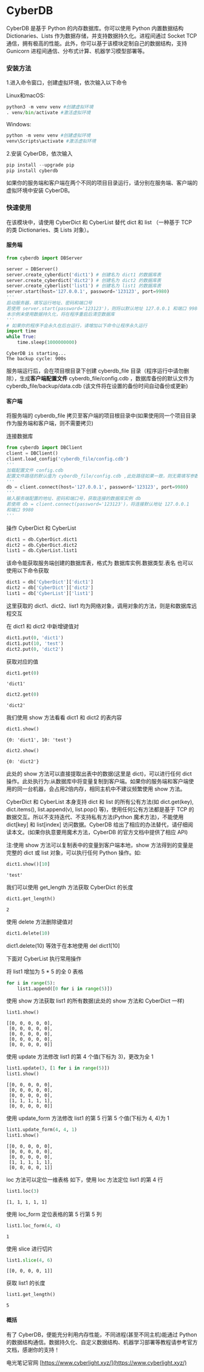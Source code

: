 # CyberDB

CyberDB 是基于 Python 的内存数据库。你可以使用 Python 内置数据结构 Dictionaries、Lists 作为数据存储，并支持数据持久化。进程间通过 Socket TCP 通信，拥有极高的性能。此外，你可以基于该模块定制自己的数据结构，支持 Gunicorn 进程间通信、分布式计算、机器学习模型部署等。

### 安装方法

1.进入命令窗口，创建虚拟环境，依次输入以下命令

Linux和macOS:



```python
python3 -m venv venv #创建虚拟环境
. venv/bin/activate #激活虚拟环境
```

Windows:


```python
python -m venv venv #创建虚拟环境
venv\Scripts\activate #激活虚拟环境
```

2.安装 CyberDB，依次输入


```python
pip install --upgrade pip
pip install cyberdb
```

如果你的服务端和客户端在两个不同的项目目录运行，请分别在服务端、客户端的虚拟环境中安装 CyberDB。

### 快速使用

在该模块中，请使用 CyberDict 和 CyberList 替代 dict 和 list （一种基于 TCP 的类 Dictionaries、类 Lists 对象）。

#### 服务端



```python
from cyberdb import DBServer

server = DBServer()
server.create_cyberdict('dict1') # 创建名为 dict1 的数据库表
server.create_cyberdict('dict2') # 创建名为 dict2 的数据库表
server.create_cyberlist('list1') # 创建名为 list1 的数据库表
server.start(host='127.0.0.1', password='123123', port=9980)
'''
启动服务器，填写运行地址、密码和端口号
若使用 server.start(password='123123')，则将以默认地址 127.0.0.1 和端口 9980 运行
本示例未使用数据持久化，将在程序重启后清空数据库
'''
# 如果你的程序不会永久在后台运行，请增加以下命令让程序永久运行
import time
while True:
    time.sleep(1000000000)
```

    CyberDB is starting...
    The backup cycle: 900s
    


服务端运行后，会在项目根目录下创建 cyberdb_file 目录（程序运行中请勿删除），生成**客户端配置文件** cyberdb_file/config.cdb ，数据库备份的默认文件为 cyberdb_file/backup/data.cdb (该文件将在设置的备份时间自动备份或更新)

#### 客户端

将服务端的 cyberdb_file 拷贝至客户端的项目根目录中(如果使用同一个项目目录作为服务端和客户端，则不需要拷贝)

连接数据库


```python
from cyberdb import DBClient
client = DBClient()
client.load_config('cyberdb_file/config.cdb') 
'''
加载配置文件 config.cdb
配置文件路径的默认值为 cyberdb_file/config.cdb ,此处路径如果一致，则无需填写参数。
'''
db = client.connect(host='127.0.0.1', password='123123', port=9980)
'''
输入服务端配置的地址、密码和端口号，获取连接的数据库实例 db
若使用 db = client.connect(password='123123')，将连接默认地址 127.0.0.1 
和端口 9980
'''
```

    


操作 CyberDict 和 CyberList


```python
dict1 = db.CyberDict.dict1
dict2 = db.CyberDict.dict2
list1 = db.CyberList.list1
```

该命令能获取服务端创建的数据库表，格式为 数据库实例.数据类型.表名
也可以使用以下命令获取


```python
dict1 = db['CyberDict']['dict1']
dict2 = db['CyberDict']['dict2']
list1 = db['CyberList']['list1']
```

这里获取的 dict1、dict2、list1 均为网络对象，调用对象的方法，则是和数据库远程交互

在 dict1 和 dict2 中新增键值对


```python
dict1.put(0, 'dict1')
dict1.put(10, 'test')
dict2.put(0, 'dict2')
```

获取对应的值


```python
dict1.get(0)
```




    'dict1'




```python
dict2.get(0)
```




    'dict2'



我们使用 show 方法看看 dict1 和 dict2 的表内容


```python
dict1.show()
```




    {0: 'dict1', 10: 'test'}




```python
dict2.show()
```




    {0: 'dict2'}



此处的 show 方法可以直接提取出表中的数据(这里是 dict)，可以进行任何 dict 操作。此处执行为:从数据库中将变量复制到客户端。如果你的服务端和客户端使用的同一台机器，会占用2倍内存，相同主机中不建议频繁使用 show 方法。

CyberDict 和 CyberList 本身支持 dict 和 list 的所有公有方法(如 dict.get(key), dict.items(), list.append(v), list.pop() 等)，使用任何公有方法都是基于 TCP 的数据交互。所以不支持迭代、不支持私有方法(Python 魔术方法)，不能使用 dict[key] 和 list[index] 访问数据。CyberDB 给出了相应的办法替代，请仔细阅读本文。(如果你执意要用魔术方法，CyberDB 的官方文档中提供了相应 API)

注:使用 show 方法可以复制表中的变量到客户端本地，show 方法得到的变量是完整的 dict 或 list 对象，可以执行任何 Python 操作。如:


```python
dict1.show()[10]
```




    'test'



我们可以使用 get_length 方法获取 CyberDict 的长度


```python
dict1.get_length()
```




    2



使用 delete 方法删除键值对


```python
dict1.delete(10)
```

dict1.delete(10) 等效于在本地使用 del dict1[10]

下面对 CyberList 执行常用操作

将 list1 增加为 5 * 5 的全 0 表格


```python
for i in range(5):
    list1.append([0 for i in range(5)])
```

使用 show 方法获取 list1 的所有数据(此处的 show 方法和 CyberDict 一样)


```python
list1.show()
```




    [[0, 0, 0, 0, 0],
     [0, 0, 0, 0, 0],
     [0, 0, 0, 0, 0],
     [0, 0, 0, 0, 0],
     [0, 0, 0, 0, 0]]



使用 update 方法修改 list1 的第 4 个值(下标为 3)，更改为全 1


```python
list1.update(3, [1 for i in range(5)])
list1.show()
```




    [[0, 0, 0, 0, 0],
     [0, 0, 0, 0, 0],
     [0, 0, 0, 0, 0],
     [1, 1, 1, 1, 1],
     [0, 0, 0, 0, 0]]



使用 update_form 方法修改 list1 的第 5 行第 5 个值(下标为 4, 4)为 1


```python
list1.update_form(4, 4, 1)
list1.show()
```




    [[0, 0, 0, 0, 0],
     [0, 0, 0, 0, 0],
     [0, 0, 0, 0, 0],
     [1, 1, 1, 1, 1],
     [0, 0, 0, 0, 1]]



loc 方法可以定位一维表格
如下，使用 loc 方法定位 list1 的第 4 行


```python
list1.loc(3)
```




    [1, 1, 1, 1, 1]



使用 loc_form 定位表格的第 5 行第 5 列


```python
list1.loc_form(4, 4)
```




    1



使用 slice 进行切片


```python
list1.slice(4, 6)
```




    [[0, 0, 0, 0, 1]]



获取 list1 的长度


```python
list1.get_length()
```




    5



#### 概括

有了 CyberDB，便能充分利用内存性能，不同进程(甚至不同主机)能通过 Python 的数据结构通信。数据持久化、自定义数据结构、机器学习部署等教程请参考官方文档，感谢你的支持！

电光笔记官网 [https://www.cyberlight.xyz/](https://www.cyberlight.xyz/)
